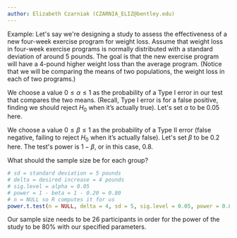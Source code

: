 ```yaml
---
author: Elizabeth Czarniak (CZARNIA_ELIZ@bentley.edu)
---
```


Example:  Let's say we're designing a study to assess the effectiveness of a new
four-week exercise program for weight loss.  Assume that weight loss in four-week
exercise programs is normally distributed with a standard deviation of around 5 pounds.
The goal is that the new exercise program will have a 4-pound higher weight loss
than the average program.  (Notice that we will be comparing the means of two
populations, the weight loss in each of two programs.)

We choose a value $0 \le \alpha \le 1$ as the probability of a Type I error
in our test that compares the two means.  (Recall, Type I error is for a
false positive, finding we should reject $H_0$ when it’s actually true).
Let's set $\alpha$ to be 0.05 here.

We choose a value $0 \le \beta \le 1$ as the probability of a Type II error
(false negative, failing to reject $H_0$ when it’s actually false).
Let's set $\beta$ to be 0.2 here.  The test's power is $1-\beta$, or in this case,
0.8.

What should the sample size be for each group?

```R
# sd = standard deviation = 5 pounds
# delta = desired increase = 4 pounds
# sig.level = alpha = 0.05
# power = 1 - beta = 1 - 0.20 = 0.80
# n = NULL so R computes it for us
power.t.test(n = NULL, delta = 4, sd = 5, sig.level = 0.05, power = 0.80)
```

Our sample size needs to be 26 participants in order for the power of the study
to be 80% with our specified parameters.
